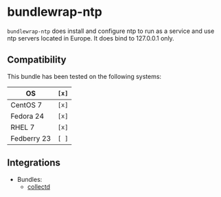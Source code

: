 # bundlewrap-ntp

`bundlewrap-ntp` does install and configure ntp to run as a service and use ntp servers located in Europe.
It does bind to 127.0.0.1 only.

## Compatibility

This bundle has been tested on the following systems:

| OS          | `[x]` |
| ----------- | ----- |
| CentOS 7    | `[x]` |
| Fedora 24   | `[x]` |
| RHEL 7      | `[x]` |
| Fedberry 23 | `[ ]` |

## Integrations

* Bundles:
  * [collectd](https://github.com/rullmann/bundlewrap-collectd)
